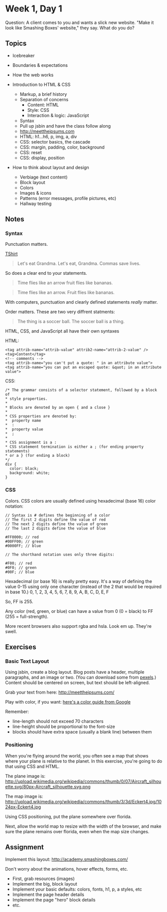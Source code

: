 # Week 1, Day 1

Question: A client comes to you and wants a slick new website. "Make it look
like Smashing Boxes' website," they say. What do you do?

## Topics

- Icebreaker
- Boundaries & expectations
- How the web works
- Introduction to HTML & CSS
  - Markup, a brief history
  - Separation of concerns
    - Content: HTML
    - Style: CSS
    - Interaction & logic: JavaScript
  - Syntax
  - Pull up jsbin and have the class follow along
  - http://meettheipsums.com
  - HTML: h1...h6, p, img, a, div
  - CSS: selector basics, the cascade
  - CSS: margin, padding, color, background
  - CSS: reset
  - CSS: display, position

- How to think about layout and design
  - Verbiage (text content)
  - Block layout
  - Colors
  - Images & icons
  - Patterns (error messages, profile pictures, etc)
  - Hallway testing

## Notes

### Syntax
Punctuation matters.

[TShirt](http://www.signals.com/signals/T-Shirts-Sweatshirts-Hoodies_4AA/View-All-T-Shirts-Sweatshirts_4AALL/Item_s-Commas-Save-Lives-Shirts_HN3281.html)

  > Let's eat Grandma. Let's eat, Grandma. Commas save lives.

So does a clear end to your statements.

  > Time flies like an arrow fruit flies like bananas.

  > Time flies like an arrow. Fruit flies like bananas.

With computers, punctuation and clearly defined statements *really* matter.

Order matters. These are two very diffrent statments:

  > The thing is a soccer ball. The soccer ball is a thing.

HTML, CSS, and JavaScript all have their own syntaxes

  HTML:

    <tag attrib-name="attrib-value" attrib2-name="attrib-2-value" />
    <tag>Content</tag>
    <!-- comments -->
    <tag attrib-name="you can't put a quote: " in an attribute value">
    <tag attrib-name="you can put an escaped quote: &quot; in an attribute value">


  CSS:

    /* The grammar consists of a selector statement, followed by a block of
    * style properties.
    *
    * Blocks are denoted by an open { and a close }
    *
    * CSS properties are denoted by:
    *  property name
    *  :
    *  property value
    *  ;
    *
    * CSS assignment is a :
    * CSS statement termination is either a ; (for ending property statements)
    * or a } (for ending a block)
    */
    div {
      color: black;
      background: white;
    }

### CSS

Colors. CSS colors are usually defined using hexadecimal (base 16) color notation:

    // Syntax is # defines the beginning of a color
    // The first 2 digits define the value of red
    // The next 2 digits define the value of green
    // The last 2 digits define the value of blue

    #FF0000; // red
    #00FF00; // green
    #0000FF; // blue

    // The shorthand notation uses only three digits:

    #F00; // red
    #0F0; // green
    #00F; // blue

Hexadecimal (or base 16) is really pretty easy. It's a way of defining the value
0-15 using only one character (instead of the 2 that would be required in base
10.) 0, 1, 2, 3, 4, 5, 6, 7, 8, 9, A, B, C, D, E, F

So, FF is 255.

Any color (red, green, or blue) can have a value from 0 (0 = black) to FF (255 =
full-strength).

More recent browsers also support rgba and hsla. Look em up. They're swell.

## Exercises

### Basic Text Layout

Using jsbin, create a blog layout. Blog posts have a header, multiple paragraphs, and
an image or two. (You can download some from [pexels](http://www.pexels.com/).)
Content should be centered on screen, but text should be left-aligned.

Grab your text from here: http://meettheipsums.com/

Play with color, if you want: [here's a color guide from Google](http://www.google.com/design/spec/style/color.html#color-color-palette)

Remember:

- line-length should not exceed 70 characters
- line-height should be proportional to the font-size
- blocks should have extra space (usually a blank line) between them

### Positioning

When you're flying around the world, you often see a map that shows where your
plane is relative to the planet. In this exercise, you're going to do that
using CSS and HTML.

The plane image is: http://upload.wikimedia.org/wikipedia/commons/thumb/0/07/Aircraft_silhouette.svg/80px-Aircraft_silhouette.svg.png

The map image is: http://upload.wikimedia.org/wikipedia/commons/thumb/3/3d/Eckert4.jpg/1024px-Eckert4.jpg

Using CSS positioning, put the plane somewhere over florida.

Next, allow the world map to resize with the width of the browser, and make sure
the plane remains over florida, even when the map size changes.


## Assignment

Implement this layout: http://academy.smashingboxes.com/

Don't worry about the animations, hover effects, forms, etc.

  - First, grab resources (images)
  - Implement the big, block layout
  - Implement your basic defaults: colors, fonts, h1, p, a styles, etc
  - Implement the page header details
  - Implement the page "hero" block details
  - etc.

